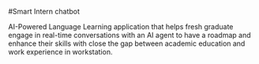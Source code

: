 #Smart Intern chatbot  

AI-Powered Language Learning application that helps fresh graduate engage in real-time conversations with an AI agent to have a roadmap and enhance their skills with close the gap between academic education and work experience in workstation.
